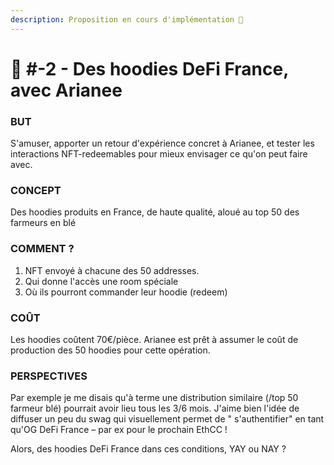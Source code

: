 ```yaml
---
description: Proposition en cours d'implémentation 🙌
---
```


# 📜 #-2 - Des hoodies DeFi France, avec Arianee

### BUT

S'amuser, apporter un retour d'expérience concret à Arianee, et tester les interactions NFT-redeemables pour mieux envisager ce qu'on peut faire avec.

### CONCEPT

Des hoodies produits en France, de haute qualité, aloué au top 50 des farmeurs en blé

### COMMENT ?

1. NFT envoyé à chacune des 50 addresses.
2. Qui donne l'accès une room spéciale
3. Où ils pourront commander leur hoodie (redeem)

### COÛT

Les hoodies coûtent 70€/pièce. Arianee est prêt à assumer le coût de production des 50 hoodies pour cette opération.

### PERSPECTIVES

Par exemple je me disais qu'à terme une distribution similaire (/top 50 farmeur blé) pourrait avoir lieu tous les 3/6 mois. J'aime bien l'idée de diffuser un peu du swag qui visuellement permet de " s'authentifier"  en tant qu'OG DeFi France – par ex pour le prochain EthCC !

Alors, des hoodies DeFi France dans ces conditions, YAY ou NAY ?
